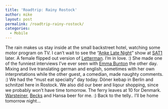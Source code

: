 ```yaml
---
title: 'Roadtrip: Rainy Rostock'
author: mike
layout: post
permalink: /roadtrip-rainy-rostock/
categories:
  - Mobile
---
```

The rain makes us stay inside at the small backstreet hotel, watching some motor program on TV. I can&#8217;t wait to see the &#8220;<a target="_blank" href="http://www.ankelatenight.de">Anke Late Night</a>&#8221; show at <a target="_blank" href="http://www.sat1.de/">SAT1</a> later. A female flipped out version of <a target="_blank" href="http://www.cbs.com/lateshow/">Letterman</a>. I&#8217;m in love. :) She made one of the funniest interviews I&#8217;ve ever seen with <a target="_blank" href="http://www.emmabuntonofficial.com/">Emma Bunton</a> the other day. Mixing and live translating german and english, sometimes with her own interpretations while the other guest, a comedian, made naughty comments. :) We had the &#8220;must eat specialty&#8221; day today. Döner kebap in Berlin and schnitzel here in Rostock. We also did our beer and liqour shopping, since we probably won&#8217;t have time tomorrow. The ferry leaves at 10 for Denmark. <a target="_blank" href="http://www.warsteiner.de/">Warsteiner</a>, <a target="_blank" href="http://www.becks.com/">Becks</a> and Hansa beer for me. :) Back to the telly.. I&#8217;ll be home tomorrow night&#8230;